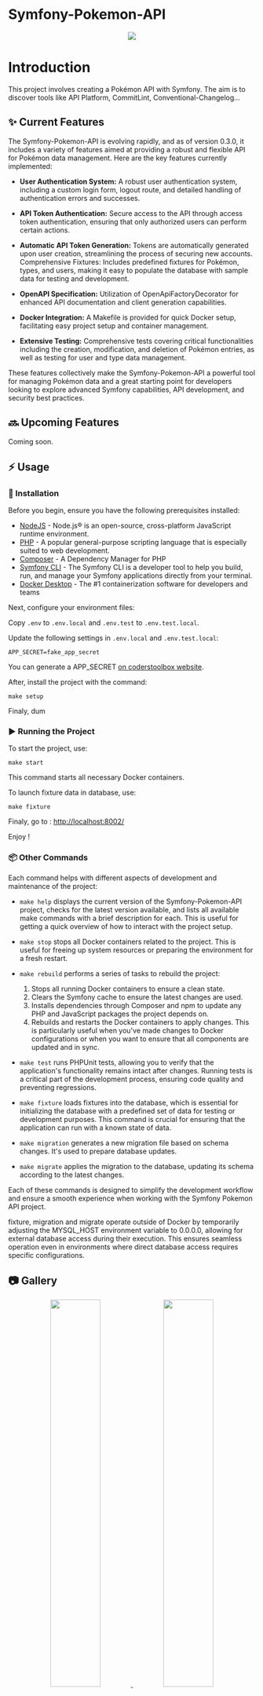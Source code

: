 # Symfony-Pokemon-API

<p align="center">
  <img src="https://img.shields.io/badge/version-0.6.0-blue.svg">
</p>

# Introduction

This project involves creating a Pokémon API with Symfony. The aim is to discover tools like API Platform, CommitLint, Conventional-Changelog...

## :sparkles: Current Features

The Symfony-Pokemon-API is evolving rapidly, and as of version 0.3.0, it includes a variety of features aimed at providing a robust and flexible API for Pokémon data management. Here are the key features currently implemented:

- **User Authentication System:** A robust user authentication system, including a custom login form, logout route, and detailed handling of authentication errors and successes.

- **API Token Authentication:** Secure access to the API through access token authentication, ensuring that only authorized users can perform certain actions.

- **Automatic API Token Generation:** Tokens are automatically generated upon user creation, streamlining the process of securing new accounts.
Comprehensive Fixtures: Includes predefined fixtures for Pokémon, types, and users, making it easy to populate the database with sample data for testing and development.

- **OpenAPI Specification:** Utilization of OpenApiFactoryDecorator for enhanced API documentation and client generation capabilities.

- **Docker Integration:** A Makefile is provided for quick Docker setup, facilitating easy project setup and container management.

- **Extensive Testing:** Comprehensive tests covering critical functionalities including the creation, modification, and deletion of Pokémon entries, as well as testing for user and type data management.

These features collectively make the Symfony-Pokemon-API a powerful tool for managing Pokémon data and a great starting point for developers looking to explore advanced Symfony capabilities, API development, and security best practices.


## :soon: Upcoming Features

Coming soon.

## :zap: Usage

### :electric_plug: Installation

Before you begin, ensure you have the following prerequisites installed:
- [NodeJS](https://nodejs.org/en) - Node.js® is an open-source, cross-platform JavaScript runtime environment.
- [PHP]() - A popular general-purpose scripting language that is especially suited to web development.
- [Composer](https://getcomposer.org/) - A Dependency Manager for PHP
- [Symfony CLI](https://symfony.com/download) - The Symfony CLI is a developer tool to help you build, run, and manage your Symfony applications directly from your terminal.
- [Docker Desktop](https://www.docker.com/products/docker-desktop/) - The #1 containerization software for developers and teams

Next, configure your environment files:

Copy `.env` to `.env.local` and `.env.test` to `.env.test.local`.

Update the following settings in `.env.local` and `.env.test.local`:

```
APP_SECRET=fake_app_secret
```

You can generate a APP_SECRET [on coderstoolbox website](https://coderstoolbox.online/toolbox/generate-symfony-secret).

After, install the project with the command:

```shell
make setup
```

Finaly, dum

###  :arrow_forward: Running the Project

To start the project, use:
```shell
make start
```

This command starts all necessary Docker containers.

To launch fixture data in database, use:

```shell
make fixture
```

Finaly, go to : [http://localhost:8002/](http://localhost:8002/)

Enjoy !

###  :package: Other Commands

Each command helps with different aspects of development and maintenance of the project:

- `make help` displays the current version of the Symfony-Pokemon-API project, checks for the latest version available, and lists all available make commands with a brief description for each. This is useful for getting a quick overview of how to interact with the project setup.

- `make stop` stops all Docker containers related to the project. This is useful for freeing up system resources or preparing the environment for a fresh restart.

- `make rebuild` performs a series of tasks to rebuild the project:
  1. Stops all running Docker containers to ensure a clean state.
  2. Clears the Symfony cache to ensure the latest changes are used.
  3. Installs dependencies through Composer and npm to update any PHP and JavaScript packages the project depends on.
  4. Rebuilds and restarts the Docker containers to apply changes. This is particularly useful when you've made changes to Docker configurations or when you want to ensure that all components are updated and in sync.

- `make test` runs PHPUnit tests, allowing you to verify that the application's functionality remains intact after changes. Running tests is a critical part of the development process, ensuring code quality and preventing regressions.

- `make fixture` loads fixtures into the database, which is essential for initializing the database with a predefined set of data for testing or development purposes. This command is crucial for ensuring that the application can run with a known state of data.

- `make migration` generates a new migration file based on schema changes. It's used to prepare database updates.

- `make migrate` applies the migration to the database, updating its schema according to the latest changes.

Each of these commands is designed to simplify the development workflow and ensure a smooth experience when working with the Symfony Pokemon API project.

fixture, migration and migrate operate outside of Docker by temporarily adjusting the MYSQL_HOST environment variable to 0.0.0.0, allowing for external database access during their execution. This ensures seamless operation even in environments where direct database access requires specific configurations.


##  :camera: Gallery

<div align="center">
  <a href="https://i.postimg.cc/59FNGTy9/Screenshot-2024-03-07-at-08-07-11.png" target="_blank">
    <img src="https://i.postimg.cc/59FNGTy9/Screenshot-2024-03-07-at-08-07-11.png" width="45%">
  </a>
  <a href="https://i.postimg.cc/J4V4WxHN/Screenshot-2024-03-07-at-09-22-46.png" target="_blank">
    <img src="https://i.postimg.cc/J4V4WxHN/Screenshot-2024-03-07-at-09-22-46.png" width="45%">
  </a>
</div>


## :hammer_and_wrench: Built With

- [Symfony](https://symfony.com/) - The programming language used
- [API Platform](https://api-platform.com/) - A powerful API framework for Symfony
- [Vue](https://vuejs.org/) - The Progressive JavaScript Framework

## :label: Versioning

For version management, this project adheres to [Semantic Versioning (SemVer)](http://semver.org/). This approach ensures that version numbers are assigned in a meaningful way, reflecting the nature of changes between releases.

You can find a detailed version history on the [Releases](https://github.com/julienhouyet/Symfony-Pokemon-API/releases) page of this repository.

## :memo: Changelog

To see a list of recent changes, go to [CHANGELOG.md](CHANGELOG.md).